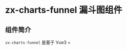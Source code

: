 # zx-charts-funnel 漏斗图组件

## 组件简介
`zx-charts-funnel` 是基于 Vue3 + <script setup> + uni-app 实现的高性能多端漏斗图表组件，支持 H5、微信/支付宝/百度/字节小程序、App 等平台。无需依赖浏览器专属 API，适合数据可视化场景。

## 属性（Props）
| 属性名   | 类型            | 默认值         | 说明 |
|----------|-----------------|---------------|------|
| title    | String          | ''            | 漏斗图标题 |
| width    | Number/String   | 400           | 图表宽度（rpx） |
| height   | Number/String   | 480           | 图表高度（rpx） |
| gap      | Number/String   | 4             | 各层间距（rpx） |
| legend   | Object          | {show: true, size: 24, color: '#333', direction: 'horizontal'} | 图例配置 |
| tooltip  | Boolean         | true          | 是否显示 tooltip 提示 |
| sort     | String          | 'desc'        | 数据排序方式：'desc'（默认，顶部最大）或 'asc'（顶部最小）|

### draw 方法数据格式
通过 `draw(dataset)` 方法传入，格式如下：
```js
[
  { name: '访问', value: 1000, color: '#3b82f6' },
  { name: '注册', value: 800, color: '#34d399' },
  { name: '下单', value: 600, color: '#f59e42' },
  { name: '支付', value: 300, color: '#f43f5e' },
  { name: '复购', value: 100, color: '#6366f1' }
]
```

## 事件
| 事件名 | 说明 | 回调参数 |
|--------|------|----------|
| click  | 点击某一层时触发 | { index, ...item } |

## 方法
| 方法名 | 说明 | 参数 |
|--------|------|------|
| draw   | 绘制/更新图表 | (dataset) |

## 基本用法示例
详见下方示例或 `src/pages/components/charts/funnel.vue`

## 注意事项
- 组件为多端兼容实现，不依赖 window/document。
- 建议在页面 onReady 或 onMounted 后调用 draw 方法。
- dataset 数组需按 value 从大到小（desc）或小到大（asc）排序，组件内部也会自动排序。
- 支持自定义颜色、图例、tooltip、方向等。
